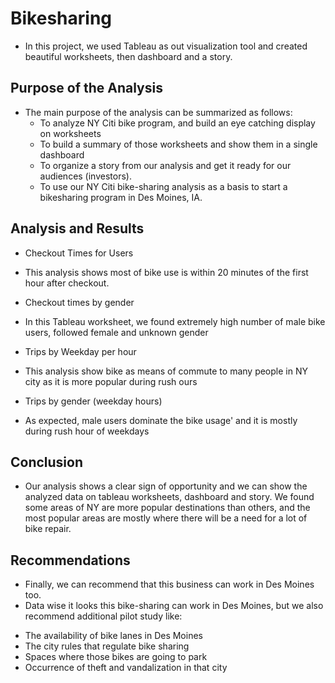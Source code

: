 # Bikesharing
- In this project, we used Tableau as out visualization tool and created beautiful worksheets, then dashboard and a story.

## Purpose of the Analysis
  * The main purpose of the analysis can be summarized as follows:
    - To analyze NY Citi bike program, and build an eye catching display on worksheets
    - To build a summary of those worksheets and show them in a single dashboard
    - To organize a story from our analysis and get it ready for our audiences (investors).
    - To use our NY Citi bike-sharing analysis as a basis to start a bikesharing program in Des Moines, IA.

## Analysis and Results
  * Checkout Times for Users
  - This analysis shows most of bike use is within 20 minutes of the first hour after checkout.

  * Checkout times by gender
  - In this Tableau worksheet, we found extremely high number of male bike users, followed female and unknown gender

  * Trips by Weekday per hour
  - This analysis show bike as means of commute to many people in NY city as it is more popular during rush ours

  * Trips by gender (weekday hours)
  - As expected, male users dominate the bike usage' and it is mostly during rush hour of weekdays

## Conclusion

  * Our analysis shows a clear sign of opportunity and we can show the analyzed data on tableau worksheets, dashboard and story. We found some areas of NY are more popular destinations than others, and the most popular areas are mostly where there will be a need for a lot of bike repair.

## Recommendations
  
  * Finally, we can recommend that this business can work in Des Moines too. 
  * Data wise it looks this bike-sharing can work in Des Moines, but we also recommend additional pilot study like:
   - The availability of bike lanes in Des Moines
   - The city rules that regulate bike sharing
   - Spaces where those bikes are going to park
   - Occurrence of theft and vandalization in that city